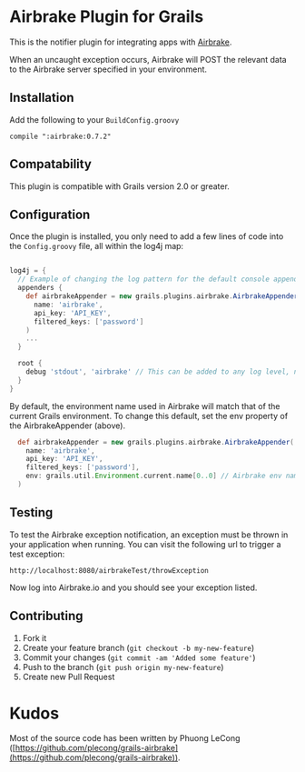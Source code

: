 # Airbrake Plugin for Grails

This is the notifier plugin for integrating apps with [Airbrake](http://airbrake.io).

When an uncaught exception occurs, Airbrake will POST the relevant data to the Airbrake server specified in your environment.

## Installation

Add the following to your `BuildConfig.groovy`

```
compile ":airbrake:0.7.2"
```

## Compatability

This plugin is compatible with Grails version 2.0 or greater.

## Configuration

Once the plugin is installed, you only need to add a few lines of code into the `Config.groovy` file, all within the log4j map:

```groovy

log4j = {
  // Example of changing the log pattern for the default console appender:
  appenders {
    def airbrakeAppender = new grails.plugins.airbrake.AirbrakeAppender (
      name: 'airbrake',
      api_key: 'API_KEY',
      filtered_keys: ['password']
    )
    ...
  }

  root {
    debug 'stdout', 'airbrake' // This can be added to any log level, not only 'debug'
  }
}
```
By default, the environment name used in Airbrake will match that of the current Grails environment. To change this default, set the env property of the AirbrakeAppender (above).

```groovy
  def airbrakeAppender = new grails.plugins.airbrake.AirbrakeAppender(
    name: 'airbrake',
    api_key: 'API_KEY',
    filtered_keys: ['password'],
    env: grails.util.Environment.current.name[0..0] // Airbrake env name changed from default value of Development/Test/Production to D/T/P
  )
```

## Testing

To test the Airbrake exception notification, an exception must be thrown in your application when running. You can visit the following url to trigger a test exception:

```
http://localhost:8080/airbrakeTest/throwException
```

Now log into Airbrake.io and you should see your exception listed.


## Contributing

1. Fork it
2. Create your feature branch (`git checkout -b my-new-feature`)
3. Commit your changes (`git commit -am 'Added some feature'`)
4. Push to the branch (`git push origin my-new-feature`)
5. Create new Pull Request

# Kudos

Most of the source code has been written by Phuong LeCong ([https://github.com/plecong/grails-airbrake](https://github.com/plecong/grails-airbrake)).
